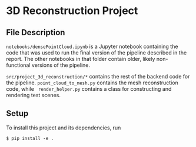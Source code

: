 # 3D Reconstruction Project

## File Description
`notebooks/densePointCloud.ipynb` is a Jupyter notebook containing the code that was used to run the final version of the pipeline described in the report.
The other notebooks in that folder contain older, likely non-functional versions of the pipeline.

`src/project_3d_reconstruction/*` contains the rest of the backend code for the pipeline. 
`point_cloud_to_mesh.py` contains the mesh reconstruction code, while
` render_helper.py` contains a class for constructing and rendering test scenes.

## Setup

To install this project and its dependencies, run

```shell
$ pip install -e .
```

